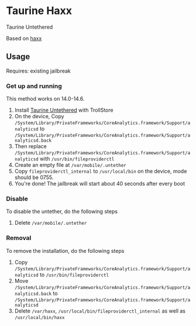 # Taurine Haxx

Taurine Untethered

Based on [haxx](https://github.com/asdfugil/haxx)

## Usage

Requires: existing jailbreak

### Get up and running
This method works on 14.0-14.6.

1. Install [Taurine Untethered](https://github.com/AppInstalleriOSGH/Taurine/releases/) with TrollStore
2. On the device, Copy `/System/Library/PrivateFrameworks/CoreAnalytics.framework/Support/analyticsd` to `/System/Library/PrivateFrameworks/CoreAnalytics.framework/Support/analyticsd.back`
3. Then replace `/System/Library/PrivateFrameworks/CoreAnalytics.framework/Support/analyticsd` with `/usr/bin/fileproviderctl`
4. Create an empty file at `/var/mobile/.untether`
5. Copy `fileproviderctl_internal` to `/usr/local/bin` on the device, mode should be 0755.
5. You're done! The jailbreak will start about 40 seconds after every boot

### Disable

To disable the untether, do the following steps
1. Delete `/var/mobile/.untether`

### Removal

To remove the installation, do the following steps
1. Copy `/System/Library/PrivateFrameworks/CoreAnalytics.framework/Support/analyticsd` to `/usr/bin/fileproviderctl`
2. Move `/System/Library/PrivateFrameworks/CoreAnalytics.framework/Support/analyticsd.back` to `/System/Library/PrivateFrameworks/CoreAnalytics.framework/Support/analyticsd`
3. Delete `/var/haxx`, `/usr/local/bin/fileproviderctl_internal` as well as `/usr/local/bin/haxx`
